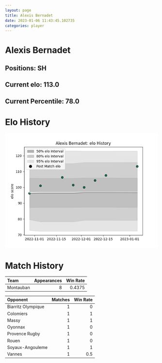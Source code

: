 ```yaml
---  
layout: page  
title: Alexis Bernadet  
date: 2023-01-06 11:43:45.102735  
categories: player  
---
```

# Alexis Bernadet

## Positions: SH

## Current elo: 113.0

## Current Percentile: 78.0

# Elo History


![elo history](history_AlexisBernadet.png)
# Match History


| Team      |   Appearances |   Win Rate |
|:----------|--------------:|-----------:|
| Montauban |             8 |     0.4375 |

| Opponent           |   Matches |   Win Rate |
|:-------------------|----------:|-----------:|
| Biarritz Olympique |         1 |        0   |
| Colomiers          |         1 |        1   |
| Massy              |         1 |        1   |
| Oyonnax            |         1 |        0   |
| Provence Rugby     |         1 |        0   |
| Rouen              |         1 |        0   |
| Soyaux-Angouleme   |         1 |        1   |
| Vannes             |         1 |        0.5 |